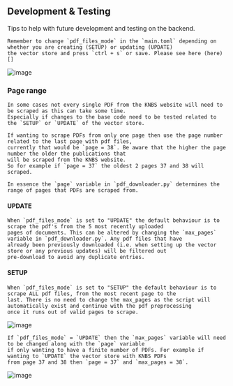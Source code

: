## Development & Testing

Tips to help with future development and testing on the backend.

```
Remember to change `pdf_files_mode` in the `main.toml` depending on whether you are creating (SETUP) or updating (UPDATE)
the vector store and press `ctrl + s` or save. Please see here (here)[]
```

![image](https://github.com/user-attachments/assets/fc99cef5-7bf7-486c-9272-d2d6342ed95c)

### Page range
```
In some cases not every single PDF from the KNBS website will need to be scraped as this can take some time.
Especially if changes to the base code need to be tested related to the `SETUP` or `UPDATE` of the vector store.

If wanting to scrape PDFs from only one page then use the page number related to the last page with pdf files,
currently that would be `page = 38`. Be aware that the higher the page number the older the publications that
will be scraped from the KNBS website.
So for example if `page = 37` the oldest 2 pages 37 and 38 will scraped.

In essence the `page` variable in `pdf_downloader.py` determines the range of pages that PDFs are scraped from.
```
#### UPDATE
```
When `pdf_files_mode` is set to "UPDATE" the default behaviour is to scrape the pdf's from the 5 most recently uploaded
pages of documents. This can be altered by changing the `max_pages` variable in `pdf_downloader.py`. Any pdf files that have
already been previously downloaded (i.e. when setting up the vector store or any previous updates) will be filtered out
pre-download to avoid any duplicate entries.
```
#### SETUP
```
When `pdf_files_mode` is set to "SETUP" the default behaviour is to scrape ALL pdf files, from the most recent page to the
last. There is no need to change the max_pages as the script will automatically exist and continue with the pdf preprocessing
once it runs out of valid pages to scrape. 
```
![image](https://github.com/user-attachments/assets/bfe4bce4-2d38-4bab-b1ab-ccd6987c607b)

```
If `pdf_files_mode` = `UPDATE` then the `max_pages` variable will need to be changed along with the `page` variable
if only wanting to have a finite number of PDFs. For example if wanting to `UPDATE` the vector store with KNBS PDFs
from page 37 and 38 then `page = 37` and `max_pages = 38`.  
```
![image](https://github.com/user-attachments/assets/b6179157-bf89-4be9-a6be-58356cb4f6b2)
